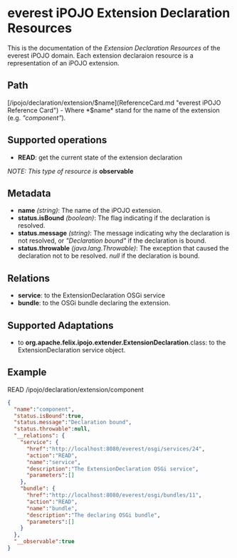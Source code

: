everest iPOJO Extension Declaration Resources
=============================================

This is the documentation of the *Extension Declaration Resources* of the everest iPOJO domain. Each extension declaraion resource is a representation of an iPOJO extension.

## Path
[/ipojo/declaration/extension/$name](ReferenceCard.md "everest iPOJO Reference Card") - Where *$name* stand for the name of the extension (e.g. *"component"*).

## Supported operations
- **READ**: get the current state of the extension declaration

*NOTE: This type of resource is* **observable**

## Metadata
- **name** *(string)*: The name of the iPOJO extension.
- **status.isBound** *(boolean)*: The flag indicating if the declaration is resolved.
- **status.message** *(string)*: The message indicating why the declaration is not resolved, or *"Declaration bound"* if the declaration is bound.
- **status.throwable** *(java.lang.Throwable)*: The exception that caused the declaration not to be resolved. *null* if the declaration is bound.

## Relations
- **service**: to the ExtensionDeclaration OSGi service
- **bundle**: to the OSGi bundle declaring the extension.

## Supported Adaptations
- to **org.apache.felix.ipojo.extender.ExtensionDeclaration**.class: to the ExtensionDeclaration service object.

## Example

READ /ipojo/declaration/extension/component
```json
{
  "name":"component",
  "status.isBound":true,
  "status.message":"Declaration bound",
  "status.throwable":null,
  "__relations": {
    "service": {
      "href":"http://localhost:8080/everest/osgi/services/24",
      "action":"READ",
      "name":"service",
      "description":"The ExtensionDeclaration OSGi service",
      "parameters":[]
    },
    "bundle": {
      "href":"http://localhost:8080/everest/osgi/bundles/11",
      "action":"READ",
      "name":"bundle",
      "description":"The declaring OSGi bundle",
      "parameters":[]
    }
  },
  "__observable":true
}

```
